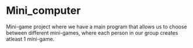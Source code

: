 # Mini_computer

Mini-game project where we have a main program that allows us to choose between different mini-games, where each person in our group creates atleast 1 mini-game. 
